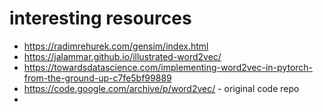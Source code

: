 # interesting resources

* <https://radimrehurek.com/gensim/index.html>
* <https://jalammar.github.io/illustrated-word2vec/>
* <https://towardsdatascience.com/implementing-word2vec-in-pytorch-from-the-ground-up-c7fe5bf99889>
* <https://code.google.com/archive/p/word2vec/> - original code repo
*
